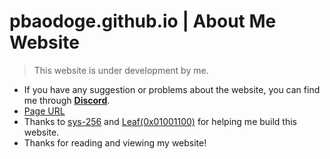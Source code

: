 # pbaodoge.github.io | About Me Website 
>This website is under development by me.
* If you have any suggestion or problems about the website, you can find me through [**Discord**](https://discord.gg/9y7Uc4kxgh).
* [Page URL](https://pbaodoge.ml)
* Thanks to [sys-256](https://github.com/sys-256) and [Leaf(0x01001100)](https://github.com/0x01001100) for helping me build this website.
* Thanks for reading and viewing my website!

